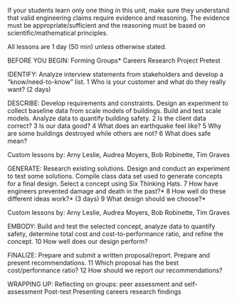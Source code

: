 If your students learn only one thing in this unit, make sure they understand that valid engineering claims require evidence and reasoning. The evidence must be appropriate/sufficient and the reasoning must be based on scientific/mathematical principles.

All lessons are 1 day (50 min) unless otherwise stated.

BEFORE YOU BEGIN:
Forming Groups*
Careers Research Project
Pretest




IDENTIFY: Analyze interview statements from stakeholders and develop a “know/need-to-know” list.
1	Who is your customer and what do they really want? (2 days)



DESCRIBE: Develop requirements and constraints. Design an experiment to collect baseline data from scale models of buildings. Build and test scale models. Analyze data to quantify building safety.
2	Is the client data correct?
3	Is our data good?
4	What does an earthquake feel like?
5	Why are some buildings destroyed while others are not?
6	What does safe mean?

Custom lessons by: Arny Leslie, Audrea Moyers, Bob Robinette, Tim Graves



GENERATE: Research existing solutions. Design and conduct an experiment to test some solutions. Compile class data set used to generate concepts for a final design. Select a concept using Six Thinking Hats.
7	How have engineers prevented damage and death in the past?*
8	How well do these different ideas work?* (3 days)
9	What design should we choose?*

Custom lessons by: Arny Leslie, Audrea Moyers, Bob Robinette, Tim Graves



EMBODY: Build and test the selected concept, analyze data to quantify safety, determine total cost and cost-to-performance ratio, and refine the concept.
10	How well does our design perform?



FINALIZE: Prepare and submit a written proposal/report. Prepare and present recommendations.
11	Which proposal has the best cost/performance ratio?
12	How should we report our recommendations?


WRAPPING UP:
Reflecting on groups: peer assessment and self-assessment
Post-test
Presenting careers research findings
